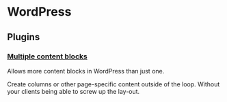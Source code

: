 # WordPress


## Plugins


### [Multiple content blocks](https://wordpress.org/plugins/multiple-content-blocks/)

Allows more content blocks in WordPress than just one.

Create columns or other page-specific content outside of the loop. Without your clients being able to screw up the lay-out.